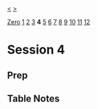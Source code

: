 [<](./Session3.md) [>](./Session5.md)

[Zero](./Session0.md) [1](./Session1.md) [2](./Session2.md) [3](./Session3.md) **4** [5](./Session5.md) [6](./Session6.md) [7](./Session7.md) [8](./Session8.md) [9](./Session9.md) [10](./Session10.md) [11](./Session11.md) [12](./Session12.md)

# Session 4

## Prep

## Table Notes
